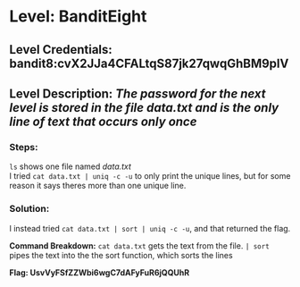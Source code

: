 # Level: BanditEight
## Level Credentials: bandit8:cvX2JJa4CFALtqS87jk27qwqGhBM9plV
## Level Description: *The password for the next level is stored in the file data.txt and is the only line of text that occurs only once*

### Steps:
`ls` shows one file named *data.txt*  
I tried `cat data.txt | uniq -c -u` to only print the unique lines, but for some reason it says theres more than one unique line.  
### Solution:
I instead tried `cat data.txt | sort | uniq -c -u`, and that returned the flag.  

**Command Breakdown:**
`cat data.txt` gets the text from the file. `| sort` pipes the text into the the sort function, which sorts the lines

**Flag: UsvVyFSfZZWbi6wgC7dAFyFuR6jQQUhR**

